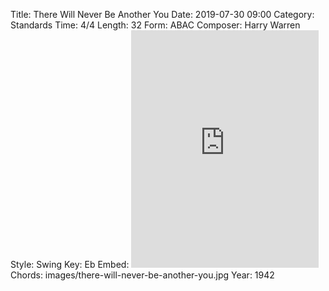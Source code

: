 Title: There Will Never Be Another You
Date: 2019-07-30 09:00
Category: Standards
Time: 4/4
Length: 32
Form: ABAC
Composer: Harry Warren
Style: Swing
Key: Eb
Embed: <iframe src="https://open.spotify.com/embed/user/thatdavidmiller/playlist/2Jv4hsHgB0M7Uu9HUp6SpH" width="300" height="380" frameborder="0" allowtransparency="true" allow="encrypted-media"></iframe>
Chords: images/there-will-never-be-another-you.jpg
Year: 1942
